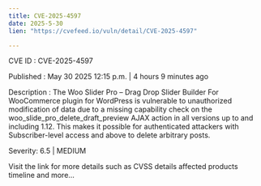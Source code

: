 ```yaml
---
title: CVE-2025-4597
date: 2025-5-30
lien: "https://cvefeed.io/vuln/detail/CVE-2025-4597"

---
```


CVE ID : CVE-2025-4597

Published :  May 30
2025
12:15 p.m. | 4 hours
9 minutes ago

Description : The Woo Slider Pro – Drag Drop Slider Builder For WooCommerce plugin for WordPress is vulnerable to unauthorized modification of data due to a missing capability check on the woo_slide_pro_delete_draft_preview AJAX action in all versions up to
and including
1.12. This makes it possible for authenticated attackers
with Subscriber-level access and above
to delete arbitrary posts.

Severity: 6.5 | MEDIUM

Visit the link for more details
such as CVSS details
affected products
timeline
and more...
